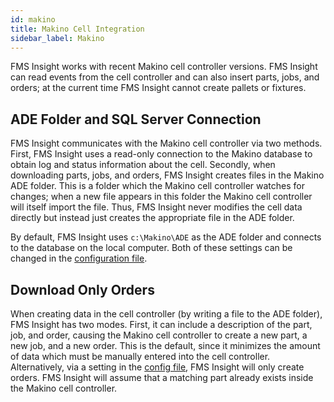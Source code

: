 ```yaml
---
id: makino
title: Makino Cell Integration
sidebar_label: Makino
---
```


FMS Insight works with recent Makino cell controller versions. FMS Insight
can read events from the cell controller and can also insert parts, jobs, and
orders; at the current time FMS Insight cannot create pallets or fixtures.

## ADE Folder and SQL Server Connection

FMS Insight communicates with the Makino cell controller via two methods.
First, FMS Insight uses a read-only connection to the Makino database to
obtain log and status information about the cell. Secondly, when downloading
parts, jobs, and orders, FMS Insight creates files in the Makino ADE folder.
This is a folder which the Makino cell controller watches for changes; when a
new file appears in this folder the Makino cell controller will itself import
the file. Thus, FMS Insight never modifies the cell data directly but instead
just creates the appropriate file in the ADE folder.

By default, FMS Insight uses `c:\Makino\ADE` as the ADE folder and connects
to the database on the local computer. Both of these settings can be changed
in the [configuration file](server-config.md).

## Download Only Orders

When creating data in the cell controller (by writing a file to the ADE
folder), FMS Insight has two modes. First, it can include a description of
the part, job, and order, causing the Makino cell controller to create a new
part, a new job, and a new order. This is the default, since it minimizes the
amount of data which must be manually entered into the cell controller.
Alternatively, via a setting in the [config file](server-config.md), FMS
Insight will only create orders. FMS Insight will assume that a matching part
already exists inside the Makino cell controller.
